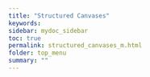 ```yaml
---
title: "Structured Canvases"
keywords: 
sidebar: mydoc_sidebar
toc: true
permalink: structured_canvases_m.html
folder: top_menu
summary: ""
---
```


